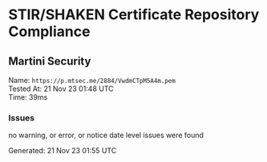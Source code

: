 # STIR/SHAKEN Certificate Repository Compliance

## Martini Security

Name: `https://p.mtsec.me/2884/VwdmCTpM5A4m.pem`\
Tested At: 21 Nov 23 01:48 UTC\
Time: 39ms

### Issues

no warning, or error, or notice date level issues were found

Generated: 21 Nov 23 01:55 UTC